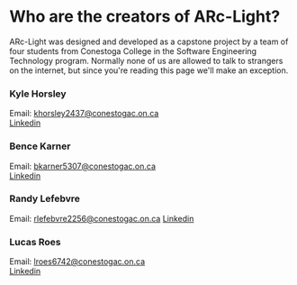 # Who are the creators of ARc-Light?

ARc-Light was designed and developed as a capstone project by a team of four students from Conestoga College in the Software Engineering Technology program. Normally none of us are allowed to talk to strangers on the internet, but since you're reading this page we'll make an exception.

### Kyle Horsley
Email: khorsley2437@conestogac.on.ca  
[Linkedin](https://www.linkedin.com/in/kyle-horsley?lipi=urn%3Ali%3Apage%3Ad_flagship3_profile_view_base_contact_details%3BckrDQdzpSgWOiQXenazVkw%3D%3D)  


### Bence Karner
Email: bkarner5307@conestogac.on.ca   
[Linkedin](https://www.linkedin.com/in/bence-karner-883862179?lipi=urn%3Ali%3Apage%3Ad_flagship3_profile_view_base_contact_details%3Bk7bEyAieTuGAXxyOYC19KQ%3D%3D)  


### Randy Lefebvre
Email: rlefebvre2256@conestogac.on.ca
[Linkedin](https://www.linkedin.com/in/randy-lefebvre-a911481a6?lipi=urn%3Ali%3Apage%3Ad_flagship3_profile_view_base_contact_details%3B7PvN9T5oQVqfkXAKgOGhkw%3D%3D)  


### Lucas Roes
Email: lroes6742@conestogac.on.ca  
[Linkedin](https://www.linkedin.com/in/lucas-roes-19593617b?lipi=urn%3Ali%3Apage%3Ad_flagship3_profile_view_base_contact_details%3B4OxBPTpwQqC9hyurKphKVA%3D%3D)  


